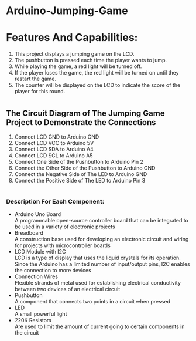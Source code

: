 # Arduino-Jumping-Game

#


# Features And Capabilities: #
1. This project displays a jumping game on the LCD.
2. The pushbutton is pressed each time the player wants to jump.
3. While playing the game, a red light will be turned off.
4. If the player loses the game, the red light will be turned on until they restart the game.
5. The counter will be displayed on the LCD to indicate the score of the player for this round.

#

## The Circuit Diagram of The Jumping Game Project to Demonstrate the Connections ##
1. Connect LCD GND to Arduino GND
2. Connect LCD VCC to Arduino 5V
3. Connect LCD SDA to Arduino A4
4. Connect LCD SCL to Arduino A5
5. Connect One Side of the Pushbutton to Arduino Pin 2
6. Connect the Other Side of the Pushbutton to Arduino GND
7. Connect the Negative Side of The LED to Arduino GND
8. Connect the Positive Side of The LED to Arduino Pin 3

#

### Description For Each Component: ###
- Arduino Uno Board <br /> 
A programmable open-source controller board that can be integrated to be used in a variety of electronic projects
- Breadboard <br />
A construction base used for developing an electronic circuit and wiring for projects with microcontroller boards
- LCD Module with I2C <br />
LCD is a type of display that uses the liquid crystals for its operation. Since the Arduino has a limited number of input/output pins, I2C enables the connection to more devices
- Connection Wires <br />
Flexible strands of metal used for establishing electrical conductivity between two devices of an electrical circuit
- Pushbutton <br />
A component that connects two points in a circuit when pressed
- LED <br />
A small powerful light 
- 220K Resistors <br />
Are used to limit the amount of current going to certain components in the circuit
